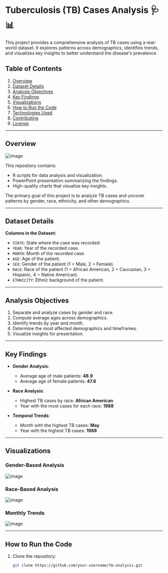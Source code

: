 # Tuberculosis (TB) Cases Analysis 🩺📊

This project provides a comprehensive analysis of TB cases using a real-world dataset. It explores patterns across demographics, identifies trends, and visualizes key insights to better understand the disease's prevalence.

## Table of Contents
1. [Overview](#overview)
2. [Dataset Details](#dataset-details)
3. [Analysis Objectives](#analysis-objectives)
4. [Key Findings](#key-findings)
5. [Visualizations](#visualizations)
6. [How to Run the Code](#how-to-run-the-code)
7. [Technologies Used](#technologies-used)
8. [Contributing](#contributing)
9. [License](#license)

---

## Overview
![image](https://github.com/user-attachments/assets/1f8c0e35-48f2-4caf-a9e5-3abf0b06a3e2)


This repository contains:
- R scripts for data analysis and visualization.
- PowerPoint presentation summarizing the findings.
- High-quality charts that visualize key insights.

The primary goal of this project is to analyze TB cases and uncover patterns by gender, race, ethnicity, and other demographics.

---

## Dataset Details

**Columns in the Dataset:**
- `STATE`: State where the case was recorded.
- `YEAR`: Year of the recorded case.
- `MONTH`: Month of the recorded case.
- `AGE`: Age of the patient.
- `SEX`: Gender of the patient (1 = Male, 2 = Female).
- `RACE`: Race of the patient (1 = African American, 2 = Caucasian, 3 = Hispanic, 4 = Native American).
- `ETHNICITY`: Ethnic background of the patient.

---

## Analysis Objectives

1. Separate and analyze cases by gender and race.
2. Compute average ages across demographics.
3. Identify trends by year and month.
4. Determine the most affected demographics and timeframes.
5. Visualize insights for presentation.

---

## Key Findings

- **Gender Analysis**:
  - Average age of male patients: **48.9**
  - Average age of female patients: **47.6**

- **Race Analysis**:
  - Highest TB cases by race: **African American**
  - Year with the most cases for each race: **1988**

- **Temporal Trends**:
  - Month with the highest TB cases: **May**
  - Year with the highest TB cases: **1988**

---

## Visualizations

### Gender-Based Analysis
![image](https://github.com/user-attachments/assets/5caaa5bd-8c1d-4b63-b21e-a4691972d1db)


### Race-Based Analysis
![image](https://github.com/user-attachments/assets/89e53d04-89f9-4d3d-a47b-5e85df144637)


### Monthly Trends
![image](https://github.com/user-attachments/assets/9adff980-9423-4911-98e0-85d1a51f7038)



---

## How to Run the Code

1. Clone the repository:
   ```bash
   git clone https://github.com/your-username/tb-analysis.git
